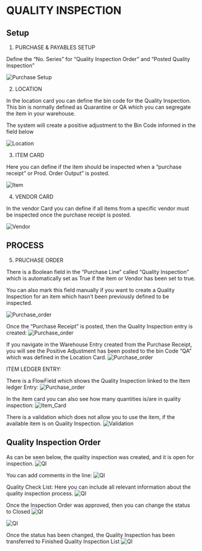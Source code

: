 QUALITY INSPECTION
==================

Setup
-----

1.  PURCHASE & PAYABLES SETUP

Define the “No. Series” for “Quality Inspection Order” and “Posted
Quality Inspection”

![Purchase Setup](https://github.com/marcusambra/Developments/blob/master/Quality%20Inspection/Images/Purchase_Setup_1.png)

2.  LOCATION

In the location card you can define the bin code for the Quality Inspection. This bin is normally defined as Quarantine or QA which you can segregate the item in your warehouse. 

The system will create a positive adjustment to the Bin Code informed in the field below

![Location](https://github.com/marcusambra/Developments/blob/master/Quality%20Inspection/Images/Location_card_2.png)

3.  ITEM CARD

Here you can define if the item should be inspected when a “purchase receipt” or Prod. Order Output” is posted.

![Item](https://github.com/marcusambra/Developments/blob/master/Quality%20Inspection/Images/Item_Card_3.png)

4.  VENDOR CARD

In the vendor Card you can define if all items from a specific vendor must be inspected once the purchase receipt is posted.

![Vendor](https://github.com/marcusambra/Developments/blob/master/Quality%20Inspection/Images/Vendor_Card_4.png)

PROCESS
-----

5.  PRUCHASE ORDER

There is a Boolean field in the “Purchase Line” called “Quality Inspection” which is automatically set as True if the item or Vendor has been set to true.

You can also mark this field manually if you want to create a Quality Inspection for an item which hasn’t been previously defined to be inspected.

![Purchase_order](https://github.com/marcusambra/Developments/blob/master/Quality%20Inspection/Images/purchase_order_5.png)

Once the “Purchase Receipt” is posted, then the Quality Inspection entry is created:
![Purchase_order](https://github.com/marcusambra/Developments/blob/master/Quality%20Inspection/Images/purchase_order_6.png)

If you navigate in the Warehouse Entry created from the Purchase Receipt, you will see the Positive Adjustment has been posted to the bin Code “QA” which was defined in the Location Card.
![Purchase_order](https://github.com/marcusambra/Developments/blob/master/Quality%20Inspection/Images/warehouse_posting_7.png)

ITEM LEDGER ENTRY:

There is a FlowField which shows the Quality Inspection linked to the Item ledger Entry:
![Purchase_order](https://github.com/marcusambra/Developments/blob/master/Quality%20Inspection/Images/ILE_8.png)

In the item card you can also see how many quantities is/are in quality inspection:
![Item_Card](https://github.com/marcusambra/Developments/blob/master/Quality%20Inspection/Images/Item_9.png)

There is a validation which does not allow you to use the item, if the available item is on Quality Inspection.
![Validation](https://github.com/marcusambra/Developments/blob/master/Quality%20Inspection/Images/Error_10.png)


Quality Inspection Order
-----
As can be seen below, the quality inspection was created, and it is open for inspection.
![QI](https://github.com/marcusambra/Developments/blob/master/Quality%20Inspection/Images/QI_11.png)

You can add comments in the line:
![QI](https://github.com/marcusambra/Developments/blob/master/Quality%20Inspection/Images/QI_12.png)

Quality Check List:
Here you can include all relevant information about the quality inspection process.
![QI](https://github.com/marcusambra/Developments/blob/master/Quality%20Inspection/Images/QI_13.png)

Once the Inspection Order was approved, then you can change the status to Closed
![QI](https://github.com/marcusambra/Developments/blob/master/Quality%20Inspection/Images/QI_14.png)

![QI](https://github.com/marcusambra/Developments/blob/master/Quality%20Inspection/Images/QI_15.png)

Once the status has been changed, the Quality Inspection has been transferred to Finished Quality Inspection List
![QI](https://github.com/marcusambra/Developments/blob/master/Quality%20Inspection/Images/QI_16.png)




